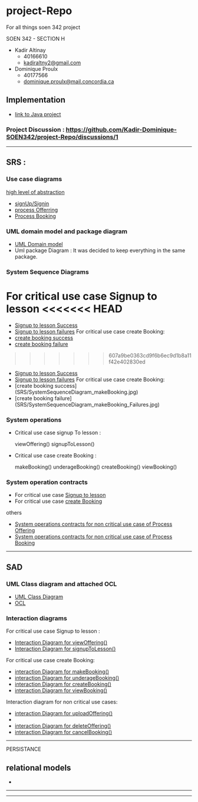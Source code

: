 # project-Repo

For all things soen 342 project

SOEN 342 - SECTION H

- Kadir Altinay
  - 40166610
  - kadiraltny2@gmail.com
- Dominique Proulx
  - 40177566
  - dominique.proulx@mail.concordia.ca

## Implementation

- [link to Java project](lessonator2000)

### Project Discussion : https://github.com/Kadir-Dominique-SOEN342/project-Repo/discussions/1

---

## SRS :

### Use case diagrams

[high level of abstraction](SRS/UseCase_v4.jpg)

- [signUp/Signin](SRS/UseCase_Diagram_SignUpSignIn_v1.jpg)
- [process Offerring](SRS/UseCase_Diagram_ProcessOfferings_v1.jpg)
- [Process Booking](SRS/UseCase_Diagram_ProcessBookings_v1.jpg)

### UML domain model and package diagram

- [UML Domain model](SRS/UmlDomainModel_v11.jpg)
- Uml package Diagram : It was decided to keep everything in the same package.

### System Sequence Diagrams

For critical use case Signup to lesson
<<<<<<< HEAD
=======
  - [Signup to lesson Success](SRS/SystemSequenceDiagram_SignupToLesson.jpg)
  - [Signup to lesson failures](SRS/SystemSequenceDiagram_SignupToLesson_Failures.jpg)
 For critical use case create Booking:
  - [create booking success](SRS/SystemSequenceDiagram_makeBooking.jpg)
  - [create booking failure](SRS/SystemSequenceDiagram_makeBooking_Failures.jpg) 

>>>>>>> 607a9be0363cd9f6b6ec9d1b8a11f42e402830ed

- [Signup to lesson Success](SRS/SystemSequenceDiagram_SignupToLesson.jpg)
- [Signup to lesson failures](SRS/SystemSequenceDiagram_SignupToLesson_Failures_v2.jpg)
  For critical use case create Booking:
- [create booking success] (SRS/SystemSequenceDiagram_makeBooking.jpg)
- [create booking failure] (SRS/SystemSequenceDiagram_makeBooking_Failures.jpg)

### System operations

- Critical use case signup To lesson :

  viewOffering()
  signupToLesson()

- Critical use case create Booking :

  makeBooking()
  underageBooking()
  createBooking()
  viewBooking()

### System operation contracts

- For critical use case [Signup to lesson](SRS/System_Operations_Contracts_signupToLesson)
- For critical use case [create Booking](SRS/System_Operations_Contracts_makeBooking)

others

- [System operations contracts for non critical use case of Process Offering](SRS/SystemOperation_Contracts_ProcessOfferings_NonCritical)
- [System operations contracts for non critical use case of Process Booking](SRS/SystemOperation_Contracts_processBooking_NonCritital)

---

## SAD

### UML Class diagram and attached OCL

- [UML Class Diagram](SAD/UmlClassDiagram_v12.jpg)
- [OCL]()

### Interaction diagrams

For critical use case Signup to lesson :

- [Interaction Diagram for viewOffering()](SAD/InteractionDiagram_viewOffering_v5.jpg)
- [Interaction Diagram for signupToLesson()](SAD/InteractionDiagram_signupToLesson_v4.jpg)

For critical use case create Booking:

- [interaction Diagram for makeBooking()](SAD/InteractionDiagram_makeBooking_v5.jpg)
- [interaction Diagram for underageBooking()](SAD/InteractionDiagram_underageBooking_v1.jpg)
- [interaction Diagram for createBooking()](SAD/InteractionDiagram_createBooking.jpg)
- [interaction Diagram for viewBooking()](SAD/InteractionDiagram_ViewBooking_v2.jpg)

Interaction diagram for non critical use cases:

- [interaction Diagram for uploadOffering()](SAD/InteractionDiagram_UploadOffering_v7.jpg)
-
- [interaction Diagram for deleteOffering()](SAD/InteractionDiagram_deleteOffering_v2.jpg)
- [interaction Diagram for cancelBooking()](SAD/InteractionDiagram_CancelBooking_v2.jpg)

---

PERSISTANCE

## relational models

-

---

---
